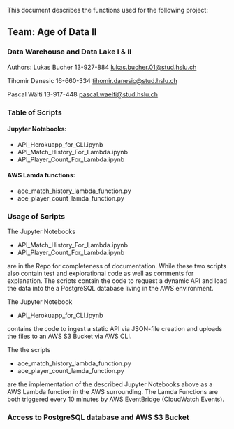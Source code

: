 This document describes the functions used for the following project:

## Team: Age of Data II

### Data Warehouse and Data Lake I & II
	
Authors: 	Lukas Bucher
13-927-884
lukas.bucher.01@stud.hslu.ch

Tihomir Danesic
16-660-334
tihomir.danesic@stud.hslu.ch

Pascal Wälti
13-917-448
pascal.waelti@stud.hslu.ch

### Table of Scripts
#### Jupyter Notebooks:
- API_Herokuapp_for_CLI.ipynb
- API_Match_History_For_Lambda.ipynb
- API_Player_Count_For_Lambda.ipynb
#### AWS Lamda functions:
- aoe_match_history_lambda_function.py
- aoe_player_count_lamda_function.py

### Usage of Scripts

The Jupyter Notebooks

- API_Match_History_For_Lambda.ipynb
- API_Player_Count_For_Lambda.ipynb

are in the Repo for completeness of documentation. While these two scripts also contain test and explorational code as well as comments for explanation. The scripts contain the code to request a dynamic API and load the data into the a PostgreSQL database living in the AWS environment. 

The Jupyter Notebook

- API_Herokuapp_for_CLI.ipynb

contains the code to ingest a static API via JSON-file creation and uploads the files to an AWS S3 Bucket via AWS CLI.

The the scripts

- aoe_match_history_lambda_function.py
- aoe_player_count_lamda_function.py

are the implementation of the described Jupyter Notebooks above as a AWS Lambda function in the AWS surrounding. The Lamda Functions are both triggered every 10 minutes by AWS EventBridge (CloudWatch Events).

### Access to PostgreSQL database and AWS S3 Bucket

